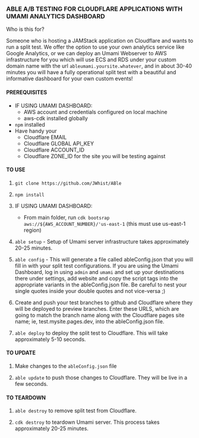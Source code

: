 ### ABLE A/B TESTING FOR CLOUDFLARE APPLICATIONS WITH UMAMI ANALYTICS DASHBOARD

Who is this for?

Someone who is hosting a JAMStack application on Cloudflare and wants to run a split test. We offer the option to use your own analytics service like Google Analytics, or we
can deploy an Umami Webserver to AWS infrastructure for you which will use ECS and RDS under your custom domain name with the url `ableumami.yoursite.whatever`, and
in about 30-40 minutes you will have a fully operational split test with a beautiful and informative dashboard for your own custom events!

#### PREREQUISITES

- IF USING UMAMI DASHBOARD:
  - AWS account and credentials configured on local machine
  - aws-cdk installed globally
- `npm` installed
- Have handy your
  - Cloudflare EMAIL
  - Cloudflare GLOBAL API_KEY
  - Cloudflare ACCOUNT_ID
  - Cloudflare ZONE_ID for the site you will be testing against

#### TO USE

1. `git clone https://github.com/JWhist/ABle`

2. `npm install`

3. IF USING UMAMI DASHBOARD:

   - From main folder, run `cdk bootsrap aws://${AWS_ACCOUNT_NUMBER}/'us-east-1` (this must use us-east-1 region)

4. `able setup` - Setup of Umami server infrastructure takes approximately 20-25 minutes.

5. `able config` - This will generate a file called ableConfig.json that you will fill in with your split test configurations.
   If you are using the Umami Dashboard, log in using `admin` and `umami` and set up your destinations there under settings, add website and copy the script tags into the
   appropriate variants in the ableConfig.json file. Be careful to nest your single quotes inside your double quotes and not vice-versa ;)

6. Create and push your test branches to github and Cloudflare where they will be deployed to preview branches. Enter these URLS, which are going to match the branch name
   along with the Cloudflare pages site name; ie, test.mysite.pages.dev, into the ableConfig.json file.

7. `able deploy` to deploy the split test to Cloudflare. This will take approximately 5-10 seconds.

#### TO UPDATE

1. Make changes to the `ableConfig.json` file

2. `able update` to push those changes to Cloudflare. They will be live in a few seconds.

#### TO TEARDOWN

1. `able destroy` to remove split test from Cloudflare.

2. `cdk destroy` to teardown Umami server. This process takes approximately 20-25 minutes.
